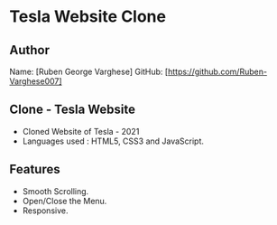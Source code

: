 # Tesla Website Clone #

## Author
Name:  [Ruben George Varghese]
GitHub: [https://github.com/Ruben-Varghese007]

## Clone - Tesla Website

- Cloned Website of Tesla - 2021
- Languages used : HTML5, CSS3 and JavaScript.

## Features

- Smooth Scrolling.
- Open/Close the Menu.
- Responsive.

